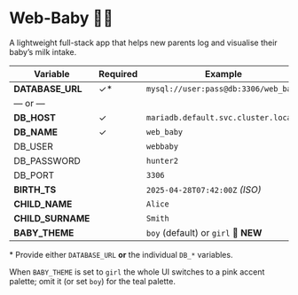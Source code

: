# Web-Baby 👶🍼

A lightweight full-stack app that helps new parents log and visualise their
baby’s milk intake.

| Variable          | Required | Example                                   |
|-------------------|----------|-------------------------------------------|
| **DATABASE_URL**  | ✓\*      | `mysql://user:pass@db:3306/web_baby`      |
| — or —            |          |                                           |
| **DB_HOST**       | ✓        | `mariadb.default.svc.cluster.local`       |
| **DB_NAME**       | ✓        | `web_baby`                                |
| DB_USER           |          | `webbaby`                                 |
| DB_PASSWORD       |          | `hunter2`                                 |
| DB_PORT           |          | `3306`                                    |
| **BIRTH_TS**      |          | `2025-04-28T07:42:00Z` *(ISO)*            |
| **CHILD_NAME**    |          | `Alice`                                   |
| **CHILD_SURNAME** |          | `Smith`                                   |
| **BABY_THEME**    |          | `boy` (default) or `girl` 🎀 **NEW**      |

\* Provide either `DATABASE_URL` **or** the individual `DB_*` variables.

When `BABY_THEME` is set to `girl` the whole UI switches to a pink accent
palette; omit it (or set `boy`) for the teal palette.
